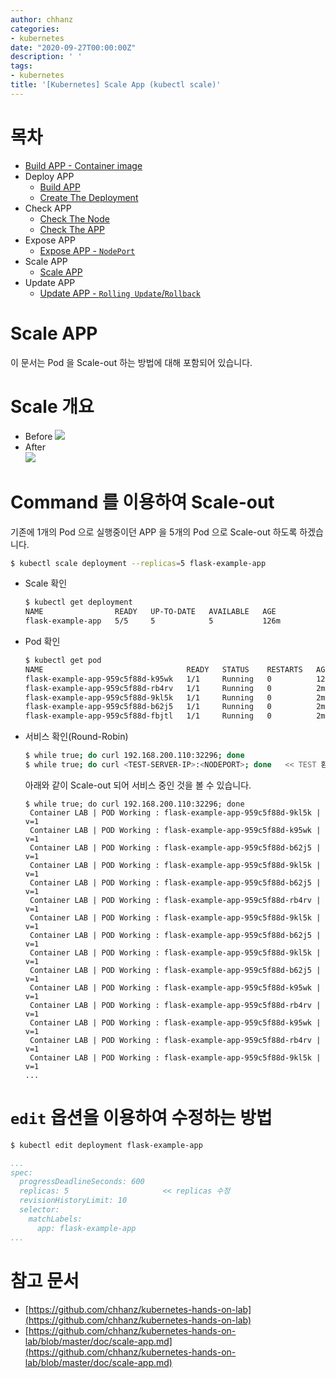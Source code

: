 ```yaml
---
author: chhanz
categories:
- kubernetes
date: "2020-09-27T00:00:00Z"
description: ' '
tags:
- kubernetes
title: '[Kubernetes] Scale App (kubectl scale)'
---
```

# 목차
+ [Build APP - Container image](/container/2020/09/21/buildah/)   
+ Deploy APP
    + [Build APP](/container/2020/09/22/podman-build-flask-example-app/)   
    + [Create The Deployment](/kubernetes/2020/09/23/create-deployment/)   
+ Check APP
    + [Check The Node](/kubernetes/2020/09/24/check-the-node/)   
    + [Check The APP](/kubernetes/2020/09/24/check-the-app/)   
+ Expose APP   
    + [Expose APP - `NodePort`](/kubernetes/2020/09/25/expose-app/)   
+ Scale APP   
    + [Scale APP](/kubernetes/2020/09/27/scale-app/)   
+ Update APP
    + [Update APP - `Rolling Update`/`Rollback`](/kubernetes/2020/09/28/update-app/)   
      
# Scale APP
이 문서는 Pod 을 Scale-out 하는 방법에 대해 포함되어 있습니다.   
   
# Scale 개요
* Before
![](https://d33wubrfki0l68.cloudfront.net/043eb67914e9474e30a303553d5a4c6c7301f378/0d8f6/docs/tutorials/kubernetes-basics/public/images/module_05_scaling1.svg)   
* After   
![](https://d33wubrfki0l68.cloudfront.net/30f75140a581110443397192d70a4cdb37df7bfc/b5f56/docs/tutorials/kubernetes-basics/public/images/module_05_scaling2.svg)   

# Command 를 이용하여 Scale-out
기존에 1개의 Pod 으로 실행중이던 APP 을 5개의 Pod 으로 Scale-out 하도록 하겠습니다.   
```bash
$ kubectl scale deployment --replicas=5 flask-example-app
```
   
* Scale 확인
    ```bash
    $ kubectl get deployment
    NAME                READY   UP-TO-DATE   AVAILABLE   AGE
    flask-example-app   5/5     5            5           126m
    ```
* Pod 확인
    ```bash
    $ kubectl get pod
    NAME                                READY   STATUS    RESTARTS   AGE
    flask-example-app-959c5f88d-k95wk   1/1     Running   0          127m
    flask-example-app-959c5f88d-rb4rv   1/1     Running   0          2m21s
    flask-example-app-959c5f88d-9kl5k   1/1     Running   0          2m21s
    flask-example-app-959c5f88d-b62j5   1/1     Running   0          2m21s
    flask-example-app-959c5f88d-fbjtl   1/1     Running   0          2m21s
    ```
* 서비스 확인(Round-Robin)
    ```bash
    $ while true; do curl 192.168.200.110:32296; done
    $ while true; do curl <TEST-SERVER-IP>:<NODEPORT>; done   << TEST 환경에 맞게 수정합니다.  
    ```
    아래와 같이 Scale-out 되어 서비스 중인 것을 볼 수 있습니다.   
    ```console
    $ while true; do curl 192.168.200.110:32296; done
     Container LAB | POD Working : flask-example-app-959c5f88d-9kl5k | v=1
     Container LAB | POD Working : flask-example-app-959c5f88d-k95wk | v=1
     Container LAB | POD Working : flask-example-app-959c5f88d-b62j5 | v=1
     Container LAB | POD Working : flask-example-app-959c5f88d-9kl5k | v=1
     Container LAB | POD Working : flask-example-app-959c5f88d-b62j5 | v=1
     Container LAB | POD Working : flask-example-app-959c5f88d-rb4rv | v=1
     Container LAB | POD Working : flask-example-app-959c5f88d-9kl5k | v=1
     Container LAB | POD Working : flask-example-app-959c5f88d-b62j5 | v=1
     Container LAB | POD Working : flask-example-app-959c5f88d-9kl5k | v=1
     Container LAB | POD Working : flask-example-app-959c5f88d-b62j5 | v=1
     Container LAB | POD Working : flask-example-app-959c5f88d-k95wk | v=1
     Container LAB | POD Working : flask-example-app-959c5f88d-rb4rv | v=1
     Container LAB | POD Working : flask-example-app-959c5f88d-k95wk | v=1
     Container LAB | POD Working : flask-example-app-959c5f88d-rb4rv | v=1
     Container LAB | POD Working : flask-example-app-959c5f88d-9kl5k | v=1
    ...
    ```

# `edit` 옵션을 이용하여 수정하는 방법 
```bash
$ kubectl edit deployment flask-example-app
```
```yaml
...
spec:
  progressDeadlineSeconds: 600
  replicas: 5                     << replicas 수정
  revisionHistoryLimit: 10
  selector:
    matchLabels:
      app: flask-example-app
...
```
   
# 참고 문서
* [https://github.com/chhanz/kubernetes-hands-on-lab](https://github.com/chhanz/kubernetes-hands-on-lab)   
* [https://github.com/chhanz/kubernetes-hands-on-lab/blob/master/doc/scale-app.md](https://github.com/chhanz/kubernetes-hands-on-lab/blob/master/doc/scale-app.md)   
   
